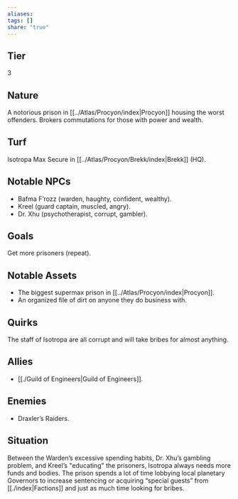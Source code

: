 ```yaml
---
aliases: 
tags: []
share: "true"
---
```

## Tier
3

## Nature
A notorious prison in [[../Atlas/Procyon/index|Procyon]] housing the worst offenders. Brokers commutations for those with power and wealth.

## Turf
Isotropa Max Secure in [[../Atlas/Procyon/Brekk/index|Brekk]] (HQ).

## Notable NPCs
- Bafma F’rozz (warden, haughty, confident, wealthy).
- Kreel (guard captain, muscled, angry).
- Dr. Xhu (psychotherapist, corrupt, gambler).

## Goals
Get more prisoners (repeat).

## Notable Assets
- The biggest supermax prison in [[../Atlas/Procyon/index|Procyon]].
- An organized file of dirt on anyone they do business with.

## Quirks
The staff of Isotropa are all corrupt and will take bribes for almost anything.

## Allies
- [[./Guild of Engineers|Guild of Engineers]].

## Enemies
- Draxler’s Raiders.

## Situation
Between the Warden’s excessive spending habits, Dr. Xhu’s gambling problem, and Kreel’s "educating" the prisoners, Isotropa always needs more funds and bodies. The prison spends a lot of time lobbying local planetary Governors to increase sentencing or acquiring “special guests” from [[./index|Factions]] and just as much time looking for bribes.
